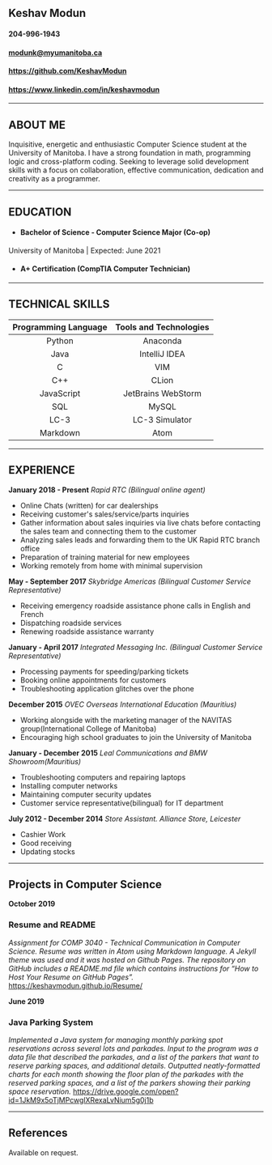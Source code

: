 ## Keshav Modun
#### 204-996-1943
#### <modunk@myumanitoba.ca>
#### <https://github.com/KeshavModun>
#### <https://www.linkedin.com/in/keshavmodun>
-------------------     ----------------------------

## ABOUT ME
Inquisitive, energetic and enthusiastic Computer Science student at the University of Manitoba. I have a strong foundation in math, programming logic and cross-platform coding. Seeking to leverage solid development skills with a focus on collaboration, effective communication, dedication and creativity as a programmer.

-------------------     ----------------------------
## EDUCATION
- #### Bachelor of Science - Computer Science Major (Co-op)
University of Manitoba | Expected: June 2021

- #### A+ Certification (CompTIA Computer Technician)

-------------------     ----------------------------
## TECHNICAL SKILLS

| **Programming Language** | **Tools and Technologies** |
|  :---:    | :---: |
| Python  | Anaconda  |
| Java  | IntelliJ IDEA  |
| C  | VIM  |
| C++  | CLion  |
| JavaScript  | JetBrains WebStorm  |
| SQL  | MySQL  |
| LC-3  | LC-3 Simulator  |
| Markdown  | Atom  |

-------------------     ----------------------------
## EXPERIENCE
**January 2018 - Present**
*Rapid RTC (Bilingual online agent)*
- Online Chats (written) for car dealerships
- Receiving customer's sales/service/parts inquiries
- Gather information about sales inquiries via live chats before contacting the sales team and connecting them to the customer
- Analyzing sales leads and forwarding them to the UK Rapid RTC branch office
- Preparation of training material for new employees
- Working remotely from home with minimal supervision

**May - September 2017**
*Skybridge Americas (Bilingual Customer Service Representative)*
- Receiving emergency roadside assistance phone calls in English and French 
- Dispatching roadside services
- Renewing roadside assistance warranty

**January - April 2017**
*Integrated Messaging Inc. (Bilingual Customer Service Representative)*
- Processing payments for speeding/parking tickets
- Booking online appointments for customers
- Troubleshooting application glitches over the phone

**December 2015**
*OVEC Overseas International Education (Mauritius)*
- Working alongside with the marketing manager of the NAVITAS group(International College of Manitoba)
- Encouraging high school graduates to join the University of Manitoba

**January - December 2015**
*Leal Communications and BMW Showroom(Mauritius)*
- Troubleshooting computers and repairing laptops
- Installing computer networks
- Maintaining computer security updates
- Customer service representative(bilingual) for IT department

**July 2012 - December 2014**
*Store Assistant. Alliance Store, Leicester*
- Cashier Work
- Good receiving
- Updating stocks

-------------------     ----------------------------
## Projects in Computer Science
**October 2019**
### Resume and README
*Assignment for COMP 3040 - Technical Communication in Computer Science. Resume was written in Atom using Markdown language. A Jekyll theme was used and it was hosted on Github Pages. The repository on GitHub includes a README.md file which contains instructions for  “How to Host Your Resume on GitHub Pages”.*
<https://keshavmodun.github.io/Resume/>

**June 2019**
### Java Parking System 
*Implemented a Java system for managing monthly parking spot reservations across several lots and parkades.
Input to the program was a data file that described the parkades, and a list of the parkers that want to reserve parking spaces, and additional details.
Outputted neatly-formatted charts for each month showing the floor plan of the parkades with the reserved parking spaces, and a list of the parkers showing their parking space reservation.*
<https://drive.google.com/open?id=1JkM9x5oTjMPcwglXRexaLvNium5g0j1b> 

-------------------     ----------------------------
## References
Available on request.
